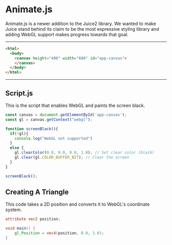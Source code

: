 # Animate.js

Animate.js is a newer addition to the Juice2 library. We wanted to make Juice stand behind its claim to be
the most expressive styling library and adding WebGL support makes progress towards that goal.

---

```html
<html>
  <body>
    <canvas height="400" width="600" id="app-canvas">
    </canvas>
  </body>
</html>
```

---

## Script.js

This is the script that enables WebGL and paints the screen black.

```javascript
const canvas = document.getElementById('app-canvas');
const gl = canvas.getContext("webgl");

function screenBlack(){
  if(!gl){
    console.log("WebGL not supported")
  }
  else {
    gl.clearColor(0.0, 0.0, 0.0, 1.0); // Set clear color (black)
    gl.clear(gl.COLOR_BUFFER_BIT); // Clear the screen
  }
}

screenBlack();
```

## Creating A Triangle

This code takes a 2D position and converts it to WebGL's coordinate system.

```glsl
attribute vec2 position;

void main() {
    gl_Position = vec4(position, 0.0, 1.0);
}

```
